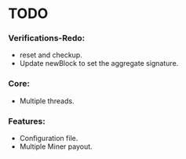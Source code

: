 # TODO

### Verifications-Redo:
- reset and checkup.
- Update newBlock to set the aggregate signature.

### Core:
- Multiple threads.

### Features:
- Configuration file.
- Multiple Miner payout.
